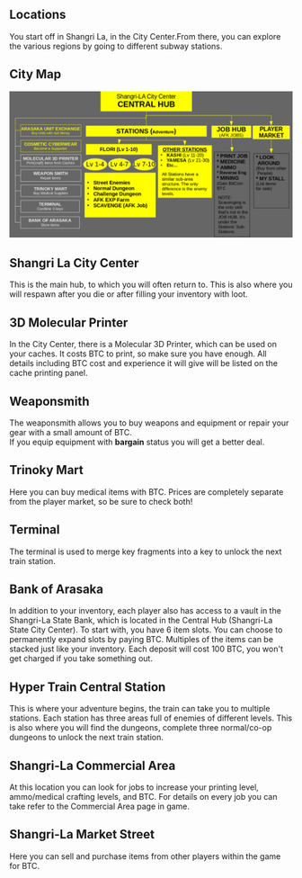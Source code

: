 ## Locations
You start off in Shangri La, in the City Center.From there, you can explore the various regions by going to different subway stations. 

## City Map

![Map](/resources/mobile-tutorial/Map.png)

## Shangri La City Center  
This is the main hub, to which you will often return to. This is also where you will respawn after you die or after filling your inventory with loot. 

## 3D Molecular Printer  
In the City Center, there is a Molecular 3D Printer, which can be used on your caches. It costs BTC to print, so make sure you have enough. All details including BTC cost and experience it will give will be listed on the cache printing panel.  

## Weaponsmith  
The weaponsmith allows you to buy weapons and equipment or repair your gear with a small amount of BTC.  
If you equip equipment with **bargain** status you will get a better deal.  

## Trinoky Mart  
Here you can buy medical items with BTC. Prices are completely separate from the player market, so be sure to check both!  

## Terminal  
The terminal is used to merge key fragments into a key to unlock the next train station.  

## Bank of Arasaka
In addition to your inventory, each player also has access to a vault in the Shangri-La State Bank, which is located in the Central Hub (Shangri-La State City Center). To start with, you have 6 item slots. You can choose to permanently expand slots by paying BTC. Multiples of the items can be stacked just like your inventory. Each deposit will cost 100 BTC, you won't get charged if you take something out.  

## Hyper Train Central Station  
This is where your adventure begins, the train can take you to multiple stations. Each station has three areas full of enemies of different levels. This is also where you will find the dungeons, complete three normal/co-op dungeons to unlock the next train station.

## Shangri-La Commercial Area  
At this location you can look for jobs to increase your printing level, ammo/medical crafting levels, and BTC. For details on every job you can take refer to the Commercial Area page in game.

## Shangri-La Market Street  
Here you can sell and purchase items from other players within the game for BTC.
